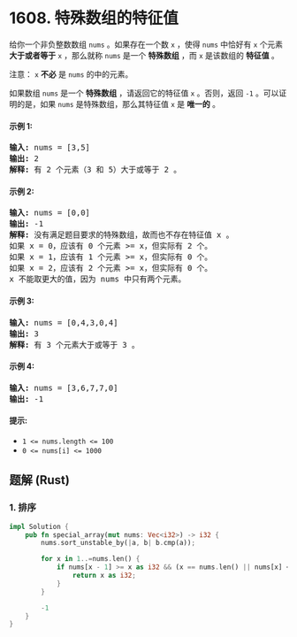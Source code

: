 # 1608. 特殊数组的特征值
给你一个非负整数数组 `nums` 。如果存在一个数 `x` ，使得 `nums` 中恰好有 `x` 个元素 **大于或者等于** `x` ，那么就称 `nums` 是一个 **特殊数组** ，而 `x` 是该数组的 **特征值** 。

注意： `x` **不必** 是 `nums` 的中的元素。

如果数组 `nums` 是一个 **特殊数组** ，请返回它的特征值 `x` 。否则，返回 `-1` 。可以证明的是，如果 `nums` 是特殊数组，那么其特征值 `x` 是 **唯一的** 。

#### 示例 1:
<pre>
<strong>输入:</strong> nums = [3,5]
<strong>输出:</strong> 2
<strong>解释:</strong> 有 2 个元素（3 和 5）大于或等于 2 。
</pre>

#### 示例 2:
<pre>
<strong>输入:</strong> nums = [0,0]
<strong>输出:</strong> -1
<strong>解释:</strong> 没有满足题目要求的特殊数组，故而也不存在特征值 x 。
如果 x = 0，应该有 0 个元素 >= x，但实际有 2 个。
如果 x = 1，应该有 1 个元素 >= x，但实际有 0 个。
如果 x = 2，应该有 2 个元素 >= x，但实际有 0 个。
x 不能取更大的值，因为 nums 中只有两个元素。
</pre>

#### 示例 3:
<pre>
<strong>输入:</strong> nums = [0,4,3,0,4]
<strong>输出:</strong> 3
<strong>解释:</strong> 有 3 个元素大于或等于 3 。
</pre>

#### 示例 4:
<pre>
<strong>输入:</strong> nums = [3,6,7,7,0]
<strong>输出:</strong> -1
</pre>

#### 提示:
* `1 <= nums.length <= 100`
* `0 <= nums[i] <= 1000`

## 题解 (Rust)

### 1. 排序
```Rust
impl Solution {
    pub fn special_array(mut nums: Vec<i32>) -> i32 {
        nums.sort_unstable_by(|a, b| b.cmp(a));

        for x in 1..=nums.len() {
            if nums[x - 1] >= x as i32 && (x == nums.len() || nums[x] < x as i32) {
                return x as i32;
            }
        }

        -1
    }
}
```
